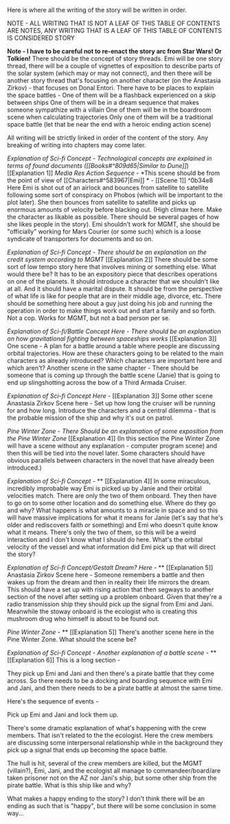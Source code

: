 
Here is where all the writing of the story will be written in order. 

NOTE - ALL WRITING THAT IS NOT A LEAF OF THIS TABLE OF CONTENTS ARE NOTES, ANY WRITING THAT IS A LEAF OF THIS TABLE OF CONTENTS IS CONSIDERED STORY

**Note - I have to be careful not to re-enact the story arc from Star Wars! Or Tolkien!**
There should be the concept of story threads. Emi will be one story thread, there will be a couple of vignettes of exposition to describe parts of the solar system (which may or may not connect), and then there will be another story thread that's focusing on another character (on the Anastasia Zirkov) - that focuses on Donal Entori. 
There have to be places to explain the space battles - 
	One of them will be a flashback experienced on a skip between ships
	One of them will be in a dream sequence that makes someone sympathize with a villain
	One of them will be in the boardroom scene when calculating trajectories
	Only one of them will be a traditional space battle (let that be near the end with a heroic ending action scene)

All writing will be strictly linked in order of the content of the story. Any breaking of writing into chapters may come later. 

*Explanation of Sci-fi Concept* - *Technological concepts are explained in terms of found documents ([[Books#^809d65|Similar to Dune]]*) [[Explanation 1]]
*Media Res Action Sequence* - *This scene should be from the point of view of [[Characters#^583967|Emi]] * - [[Scene 1]] ^0b34e8
Here Emi is shot out of an airlock and bounces from satellite to satellite following some sort of conspiracy on Phobos (which will be important to the plot later). She then bounces from satellite to satellite and picks up enormous amounts of velocity before blacking out. (High climax here. Make the character as likable as possible. There should be several pages of how she likes people in the story). Emi shouldn't work for MGMT, she should be "officially" working for Mars Courier (or some such) which is a loose syndicate of transporters for documents and so on.

*Explanation of Sci-fi Concept* - *There should be an explanation on the credit system according to MGMT* [[Explanation 2]] 
There should be some sort of low tempo story here that involves mining or something else. What would there be? It has to be an expository piece that describes operations on one of the planets. It should introduce a character that we shouldn't like at all. And it should have a marital dispute. It should be from the perspective of what life is like for people that are in their middle age, divorce, etc. There should be something here about a guy just doing his job and running the operation in order to make things work out and start a family and so forth. Not a cop. Works for MGMT, but not a bad person per se.

*Explanation of Sci-fi/Battle Concept Here* - *There should be an explanation on how gravitational fighting between spaceships works* [[Explanation 3]]
One scene - A plan for a battle around a table where people are discussing orbital trajectories. How are these characters going to be related to the main characters as already introduced? Which characters are important here and which aren't?
Another scene in the same chapter - There should be someone that is coming up through the battle scene (Janie) that is going to end up slingshotting across the bow of a Third Armada Cruiser. 

*Explanation of Sci-fi Concept Here* -  [[Explanation 3]]
Some other scene
Anastasia Zirkov Scene here - Set up how long the cruiser will be running for and how long. Introduce the characters and a central dilemma - that is the probable mission of the ship and why it's out on patrol. 

*Pine Winter Zone* - *There Should be an explanation of some exposition from the Pine Winter Zone* [[Explanation 4]] 
(In this section the Pine Winter Zone will have a scene without any explanation - computer program scene) and then this will be tied into the novel later. Some characters should have obvious parallels between characters in the novel that have already been introduced.)

*Explanation of Sci-fi Concept* - ** [[Explanation 4]]
In some miraculous, incredibly improbable way Emi is picked up by Janie and their orbital velocities match. There are only the two of them onboard. They then have to go on to some other location and do something else. Where do they go and why? What happens is what amounts to a miracle in space and so this will have massive implications for what it means for Janie (let's say that he's older and rediscovers faith or something) and Emi who doesn't quite know what it means. There's only the two of them, so this will be a weird interaction and I don't know what I should do here. What's the orbital velocity of the vessel and what information did Emi pick up that will direct the story?

*Explanation of Sci-fi Concept/Gestalt Dream? Here* - ** [[Explanation 5]]
Anastasia Zirkov Scene here - Someone remembers a battle and then wakes up from the dream and then in reality their life mirrors the dream. This should have a set up with rising action that then segways to another section of the novel after setting up a problem onboard. Given that they're a radio transmission ship they should pick up the signal from Emi and Jani. Meanwhile the stoway onboard is the ecologist who is creating this mushroom drug who himself is about to be found out. 

*Pine Winter Zone* - ** [[Explanation 5]]
There's another scene here in the Pine Winter Zone. What should the scene be? 

*Explanation of Sci-fi Concept - Another explanation of a battle scene* - ** [[Explanation 6]]
This is a long section - 

They pick up Emi and Jani and then there's a pirate battle that they come across. So there needs to be a docking and boarding sequence with Emi and Jani, and then there needs to be a pirate battle at almost the same time.

Here's the sequence of events - 

Pick up Emi and Jani and lock them up. 

There's some dramatic explanation of what's happening with the crew members. That isn't related to the the ecologist. Here the crew members are discussing some interpersonal relationship while in the background they pick up a signal that ends up becoming the space battle.

The hull is hit, several of the crew members are killed, but the MGMT (villain?), Emi, Jani, and the ecologist all manage to commandeer/board/are taken prisoner not on the AZ nor Jani's ship, but some other ship from the pirate battle. What is this ship like and why? 


What makes a happy ending to the story? I don't think there will be an ending as such that is "happy", but there will be some conclusion in some way...